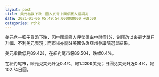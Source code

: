 ```yaml
---
layout: post
title: 美元指數下跌　因人民幣中間價獲大幅調高
date: 2021-01-06 05:49:54.000000000 +08:00
categories: rthk
---
```


美元兌一籃子貨幣下跌，因中國調高人民幣匯率中間價1%，創匯改以來最大單日升幅，不利美元表現；而市場亦關注美國佐治亞州參議院選舉結果。

美元指數低見89.428，在紐約尾市報89.504，跌幅0.4%。

在紐約尾市，歐元兌美元升近0.4%，報1.2299美元；日圓兌美元升近0.4%，報102.74日圓。
